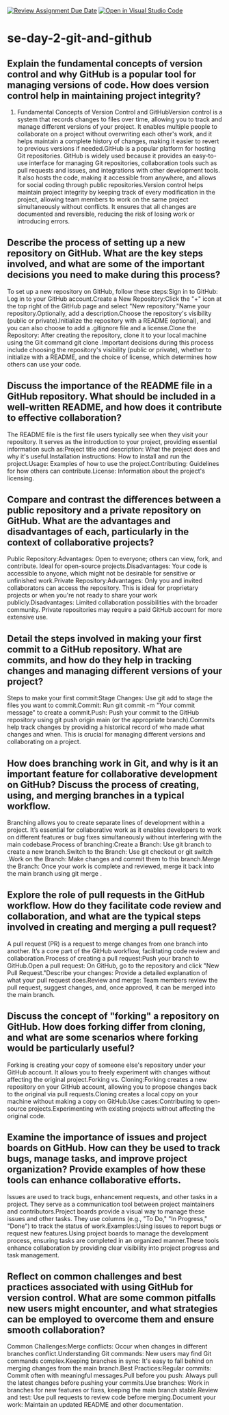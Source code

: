 [![Review Assignment Due Date](https://classroom.github.com/assets/deadline-readme-button-22041afd0340ce965d47ae6ef1cefeee28c7c493a6346c4f15d667ab976d596c.svg)](https://classroom.github.com/a/8wgCKhpZ)
[![Open in Visual Studio Code](https://classroom.github.com/assets/open-in-vscode-2e0aaae1b6195c2367325f4f02e2d04e9abb55f0b24a779b69b11b9e10269abc.svg)](https://classroom.github.com/online_ide?assignment_repo_id=15588748&assignment_repo_type=AssignmentRepo)
# se-day-2-git-and-github
## Explain the fundamental concepts of version control and why GitHub is a popular tool for managing versions of code. How does version control help in maintaining project integrity?
1. Fundamental Concepts of Version Control and GitHubVersion control is a system that records changes to files over time, allowing you to track and manage different versions of your project. It enables multiple people to collaborate on a project without overwriting each other's work, and it helps maintain a complete history of changes, making it easier to revert to previous versions if needed.GitHub is a popular platform for hosting Git repositories. GitHub is widely used because it provides an easy-to-use interface for managing Git repositories, collaboration tools such as pull requests and issues, and integrations with other development tools. It also hosts the code, making it accessible from anywhere, and allows for social coding through public repositories.Version control helps maintain project integrity by keeping track of every modification in the project, allowing team members to work on the same project simultaneously without conflicts. It ensures that all changes are documented and reversible, reducing the risk of losing work or introducing errors.
   
## Describe the process of setting up a new repository on GitHub. What are the key steps involved, and what are some of the important decisions you need to make during this process?
To set up a new repository on GitHub, follow these steps:Sign in to GitHub: Log in to your GitHub account.Create a New Repository:Click the "+" icon at the top right of the GitHub page and select "New repository."Name your repository.Optionally, add a description.Choose the repository's visibility (public or private).Initialize the repository with a README (optional), and you can also choose to add a .gitignore file and a license.Clone the Repository: After creating the repository, clone it to your local machine using the Git command git clone <repository-url>.Important decisions during this process include choosing the repository's visibility (public or private), whether to initialize with a README, and the choice of license, which determines how others can use your code.
## Discuss the importance of the README file in a GitHub repository. What should be included in a well-written README, and how does it contribute to effective collaboration?
The README file is the first file users typically see when they visit your repository. It serves as the introduction to your project, providing essential information such as:Project title and description: What the project does and why it's useful.Installation instructions: How to install and run the project.Usage: Examples of how to use the project.Contributing: Guidelines for how others can contribute.License: Information about the project's licensing.
## Compare and contrast the differences between a public repository and a private repository on GitHub. What are the advantages and disadvantages of each, particularly in the context of collaborative projects?
Public Repository:Advantages: Open to everyone; others can view, fork, and contribute. Ideal for open-source projects.Disadvantages: Your code is accessible to anyone, which might not be desirable for sensitive or unfinished work.Private Repository:Advantages: Only you and invited collaborators can access the repository. This is ideal for proprietary projects or when you're not ready to share your work publicly.Disadvantages: Limited collaboration possibilities with the broader community. Private repositories may require a paid GitHub account for more extensive use.
## Detail the steps involved in making your first commit to a GitHub repository. What are commits, and how do they help in tracking changes and managing different versions of your project?
Steps to make your first commit:Stage Changes: Use git add <file-name> to stage the files you want to commit.Commit: Run git commit -m "Your commit message" to create a commit.Push: Push your commit to the GitHub repository using git push origin main (or the appropriate branch).Commits help track changes by providing a historical record of who made what changes and when. This is crucial for managing different versions and collaborating on a project.
## How does branching work in Git, and why is it an important feature for collaborative development on GitHub? Discuss the process of creating, using, and merging branches in a typical workflow.
Branching allows you to create separate lines of development within a project. It’s essential for collaborative work as it enables developers to work on different features or bug fixes simultaneously without interfering with the main codebase.Process of branching:Create a Branch: Use git branch <branch-name> to create a new branch.Switch to the Branch: Use git checkout <branch-name> or git switch <branch-name>.Work on the Branch: Make changes and commit them to this branch.Merge the Branch: Once your work is complete and reviewed, merge it back into the main branch using git merge <branch-name>.
## Explore the role of pull requests in the GitHub workflow. How do they facilitate code review and collaboration, and what are the typical steps involved in creating and merging a pull request?
A pull request (PR) is a request to merge changes from one branch into another. It’s a core part of the GitHub workflow, facilitating code review and collaboration.Process of creating a pull request:Push your branch to GitHub.Open a pull request: On GitHub, go to the repository and click "New Pull Request."Describe your changes: Provide a detailed explanation of what your pull request does.Review and merge: Team members review the pull request, suggest changes, and, once approved, it can be merged into the main branch.
## Discuss the concept of "forking" a repository on GitHub. How does forking differ from cloning, and what are some scenarios where forking would be particularly useful?
Forking is creating your copy of someone else's repository under your GitHub account. It allows you to freely experiment with changes without affecting the original project.Forking vs. Cloning:Forking creates a new repository on your GitHub account, allowing you to propose changes back to the original via pull requests.Cloning creates a local copy on your machine without making a copy on GitHub.Use cases:Contributing to open-source projects.Experimenting with existing projects without affecting the original code.
## Examine the importance of issues and project boards on GitHub. How can they be used to track bugs, manage tasks, and improve project organization? Provide examples of how these tools can enhance collaborative efforts.
Issues are used to track bugs, enhancement requests, and other tasks in a project. They serve as a communication tool between project maintainers and contributors.Project boards provide a visual way to manage these issues and other tasks. They use columns (e.g., "To Do," "In Progress," "Done") to track the status of work.Examples:Using issues to report bugs or request new features.Using project boards to manage the development process, ensuring tasks are completed in an organized manner.These tools enhance collaboration by providing clear visibility into project progress and task management.
## Reflect on common challenges and best practices associated with using GitHub for version control. What are some common pitfalls new users might encounter, and what strategies can be employed to overcome them and ensure smooth collaboration?
Common Challenges:Merge conflicts: Occur when changes in different branches conflict.Understanding Git commands: New users may find Git commands complex.Keeping branches in sync: It's easy to fall behind on merging changes from the main branch.Best Practices:Regular commits: Commit often with meaningful messages.Pull before you push: Always pull the latest changes before pushing your commits.Use branches: Work in branches for new features or fixes, keeping the main branch stable.Review and test: Use pull requests to review code before merging.Document your work: Maintain an updated README and other documentation.
